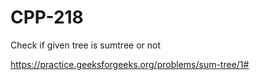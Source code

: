 # CPP-218
Check if given tree is sumtree or not 











https://practice.geeksforgeeks.org/problems/sum-tree/1#
